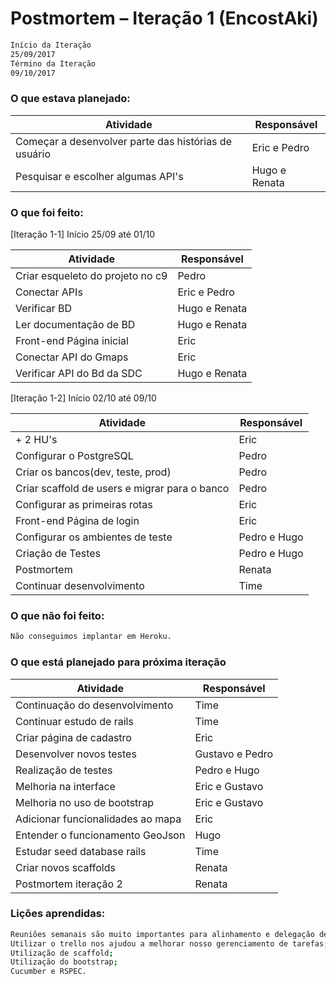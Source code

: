# Postmortem – Iteração 1 (EncostAki)
```sh
Início da Iteração
25/09/2017
Término da Iteração
09/10/2017
```

### O que estava planejado:

| Atividade | Responsável |
| ------ | ------ |
| Começar a desenvolver parte das histórias de usuário | Eric e Pedro |
| Pesquisar e escolher algumas API's | Hugo e Renata |

### O que foi feito:

[Iteração 1-1] Início 25/09 até 01/10

| Atividade | Responsável |
| ------ | ------ |
| Criar esqueleto do projeto no c9 | Pedro |
| Conectar APIs | Eric e Pedro |
|Verificar BD	|   Hugo e Renata|
|Ler documentação de BD | Hugo e Renata|
|Front-end Página inicial |Eric|
|Conectar API do Gmaps    |Eric|
|Verificar API do Bd da SDC|Hugo e Renata|


[Iteração 1-2] Início 02/10 até 09/10

| Atividade | Responsável |
| ------ | ------ |
|+ 2 HU's|Eric|
|Configurar o PostgreSQL|Pedro|
|Criar os bancos(dev, teste, prod)|Pedro|
|Criar scaffold de users e migrar para o banco|Pedro|
|Configurar as primeiras rotas|Eric|
|Front-end Página de login|Eric|
|Configurar os ambientes de teste|Pedro e Hugo|
|Criação de Testes|Pedro e Hugo|
|Postmortem| Renata|
|Continuar desenvolvimento|Time|

### O que não foi feito:

```sh
Não conseguimos implantar em Heroku.
```

### O que está planejado para próxima iteração
| Atividade | Responsável |
| ------ | ------ |
|Continuação do desenvolvimento|Time|
|Continuar estudo de rails|Time|
|Criar página de cadastro|Eric|
|Desenvolver novos testes|Gustavo e Pedro|
|Realização de testes|Pedro e Hugo|
|Melhoria na interface|Eric e Gustavo|
|Melhoria no uso de bootstrap|Eric e Gustavo|
|Adicionar funcionalidades ao mapa| Eric |
|Entender o funcionamento GeoJson|Hugo|
|Estudar seed database rails|Time|
|Criar novos scaffolds|Renata|
|Postmortem iteração 2|Renata|

### Lições aprendidas:
```sh
Reuniões semanais são muito importantes para alinhamento e delegação de tarefas, assim como acompanhamento do que foi feito;
Utilizar o trello nos ajudou a melhorar nosso gerenciamento de tarefas;
Utilização de scaffold;
Utilização do bootstrap;
Cucumber e RSPEC.
```

